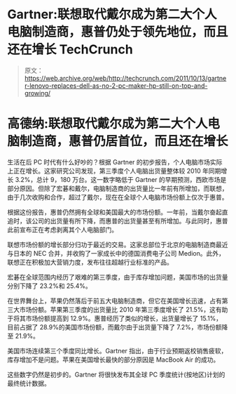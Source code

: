 # Gartner:联想取代戴尔成为第二大个人电脑制造商，惠普仍处于领先地位，而且还在增长 TechCrunch

> 原文：<https://web.archive.org/web/http://techcrunch.com/2011/10/13/gartner-lenovo-replaces-dell-as-no-2-pc-maker-hp-still-on-top-and-growing/>

# 高德纳:联想取代戴尔成为第二大个人电脑制造商，惠普仍居首位，而且还在增长

生活在后 PC 时代有什么好吵的？根据 Gartner 的初步报告，个人电脑市场实际上正在增长。这家研究公司发现，第三季度个人电脑出货量整体较 2010 年同期增长 3.2%，总计 9，180 万台。这一数字略低于 Gartner 的早期预测，西欧市场是部分原因。但除了宏碁和戴尔，电脑制造商的出货量比一年前有所增加，而联想，由于几次收购和合作，超过了戴尔，现在在全球个人电脑市场份额上仅次于惠普。

根据这份报告，惠普仍然拥有全球和美国最大的市场份额。一年前，当戴尔奋起直追时，该公司的出货量有所下降，而惠普的出货量甚至有所增加。与此同时，惠普此前宣布正在考虑剥离其个人电脑部门。

联想市场份额的增长部分归功于最近的交易。这家总部位于北京的电脑制造商最近与日本的 NEC 合并，并收购了一家成长中的德国消费电子公司 Medion。此外，联想正在积极加大营销力度，发布往往超越行业标准的产品。

宏碁在全球范围内经历了艰难的第三季度，由于库存增加问题，美国市场的出货量分别下降了 23.2%和 25.4%。

在世界舞台上，苹果仍然落后于前五大电脑制造商，但它在美国增长迅速，占有第三大市场份额。苹果第三季度的出货量比 2010 年第三季度增长了 21.5%，这有助于将其市场份额提高到 12.9%。惠普经历了类似的增长，出货量增长了 15.1%，目前占据了 28.9%的美国市场份额，而戴尔由于出货量下降了 7.2%，市场份额降至 21.9%。

美国市场连续第三个季度同比增长。Gartner 指出，由于行业预期返校销售疲软，库存增加不是问题。苹果在美国增长最快的部分原因是 MacBook Air 的成功。

这些数字仍然是初步的。Gartner 将很快发布其全球 PC 季度统计(按地区)计划的最终统计数据。